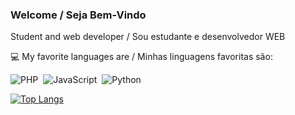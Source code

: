 ### Welcome / Seja Bem-Vindo
 
Student and web developer / Sou estudante e desenvolvedor WEB

:computer: My favorite languages are / Minhas linguagens favoritas são:


![PHP](https://img.shields.io/badge/-PHP-369?style=flat&logoColor=fff&logo=php)&nbsp;
![JavaScript](https://img.shields.io/badge/-JavaScript-FEAE32?style=flat&logoColor=fff&logo=javascript)&nbsp;
![Python](https://img.shields.io/badge/-Python-blue?style=flat&logoColor=fff&logo=python)&nbsp;

[![Top Langs](https://github-readme-stats.vercel.app/api/top-langs/?theme=onedark?username=kuik-san&layout=compact)](https://github.com/anuraghazra/github-readme-stats)